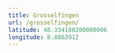 ```yaml
---
title: Grosselfingen
url: /grosselfingen/
latitude: 48.334180200000006
longitude: 8.8863912
---
```

